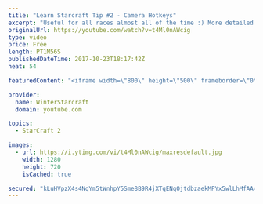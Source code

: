 ```yaml
---
title: "Learn Starcraft Tip #2 - Camera Hotkeys"
excerpt: "Useful for all races almost all of the time :) More detailed guides/tutorials under the learn to play starcraft playlist."
originalUrl: https://youtube.com/watch?v=t4Ml0nAWcig
type: video
price: Free
length: PT1M56S
publishedDateTime: 2017-10-23T18:17:42Z
heat: 54

featuredContent: "<iframe width=\"800\" height=\"500\" frameborder=\"0\" src=\"https://www.youtube.com/embed/t4Ml0nAWcig\" allow=\"accelerometer; autoplay; encrypted-media; gyroscope; picture-in-picture\" allowfullscreen></iframe>"

provider:
  name: WinterStarcraft
  domain: youtube.com

topics:
  - StarCraft 2

images:
  - url: https://i.ytimg.com/vi/t4Ml0nAWcig/maxresdefault.jpg
    width: 1280
    height: 720
    isCached: true

secured: "kLuHVpzX4s4NqYm5tWnhpY5Sme8B9R4jXTqENqOjtdbzaekMPYx5wlLhMfAA4yaQ4JYSyKYxD2pFtFwqDcxeywAUuMXCYNo0rsqkxKec1bTK0gtNBFXzzhqHeqe74GlMXC8gR+5d3swpddC+/Q85T6ZaNxrx8pv7v17z2jZHEga4V+5awq4/B46GEOO9NMcMAgMugtXrBlSVjkK5rIUMNcYwMKvRBnqLTK+1m0KBSBtToHxAXsf08Jbl7+Wyv/6f8X+tq4b9OB0PU8toAPPA6bjEi9RtxSR6rAzv5PhJoAN8rA52IueQJavOYvo914BcHH304Uo5Xf0N3FBb0Be46W1klXGvBMpVVlQbTydfbtsJK7ONf5HDyok2a29NOf9eDZSNxxeHU2RWiNCKiWoRMc5XjvKc+fABEGXSl+kI52c=;vwKe2BnWSQeYHUwJqLdzkA=="
---
```


